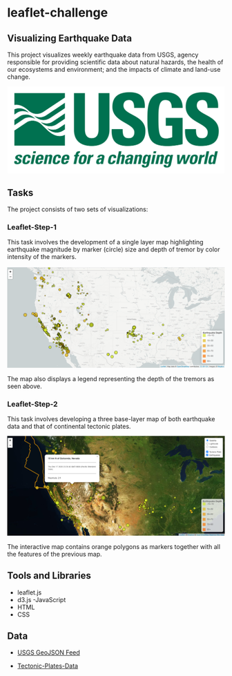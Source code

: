 # leaflet-challenge

## **Visualizing Earthquake Data**

This project visualizes weekly earthquake data from USGS, agency responsible for providing scientific data about natural hazards, the health of our ecosystems and environment; and the impacts of climate and land-use change.

![1-Logo](Leaflet-Step-1/Images/1-Logo.png)


## **Tasks**

The project consists of two sets of visualizations:

### **Leaflet-Step-1**

This task involves the development of a single layer map highlighting earthquake magnitude by marker (circle) size and depth of tremor by color intensity of the markers.

![leaflet1](Leaflet-Step-1/Images/leaflet1.png)

The map also displays a legend representing the depth of the tremors as seen above.

### **Leaflet-Step-2**

This task involves developing a three base-layer map of both earthquake data and that of continental tectonic plates.

![leaflet2](Leaflet-Step-1/Images/leaflet2.png)

The interactive map contains orange polygons as markers together with all the features of the previous map.

## **Tools and Libraries**

- leaflet.js
- d3.js
-JavaScript
- HTML
- CSS

## **Data**

- [USGS GeoJSON Feed](http://earthquake.usgs.gov/earthquakes/feed/v1.0/geojson.php)

- [Tectonic-Plates-Data](<https://github.com/fraxen/tectonicplates>)




